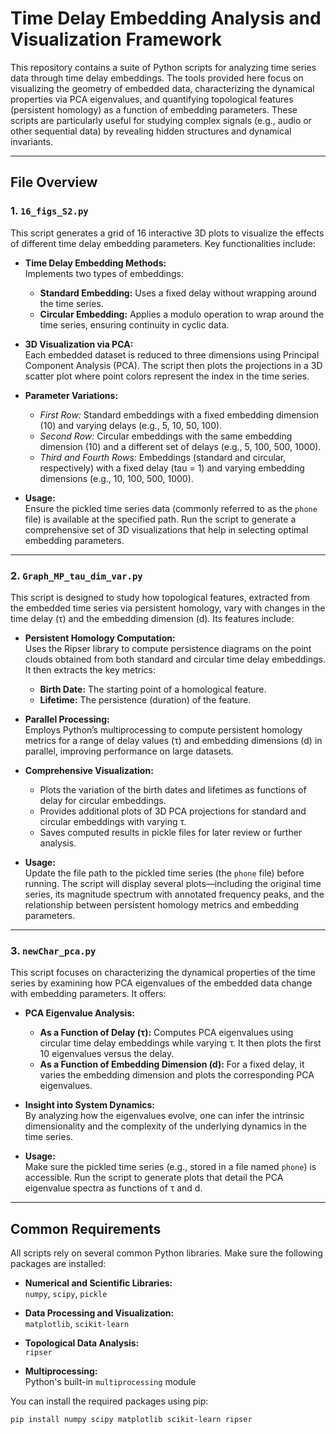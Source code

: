 # Time Delay Embedding Analysis and Visualization Framework

This repository contains a suite of Python scripts for analyzing time series data through time delay embeddings. The tools provided here focus on visualizing the geometry of embedded data, characterizing the dynamical properties via PCA eigenvalues, and quantifying topological features (persistent homology) as a function of embedding parameters. These scripts are particularly useful for studying complex signals (e.g., audio or other sequential data) by revealing hidden structures and dynamical invariants.

---

## File Overview

### 1. `16_figs_S2.py`
This script generates a grid of 16 interactive 3D plots to visualize the effects of different time delay embedding parameters. Key functionalities include:

- **Time Delay Embedding Methods:**  
  Implements two types of embeddings:
  - **Standard Embedding:** Uses a fixed delay without wrapping around the time series.
  - **Circular Embedding:** Applies a modulo operation to wrap around the time series, ensuring continuity in cyclic data.

- **3D Visualization via PCA:**  
  Each embedded dataset is reduced to three dimensions using Principal Component Analysis (PCA). The script then plots the projections in a 3D scatter plot where point colors represent the index in the time series.

- **Parameter Variations:**  
  - *First Row:* Standard embeddings with a fixed embedding dimension (10) and varying delays (e.g., 5, 10, 50, 100).
  - *Second Row:* Circular embeddings with the same embedding dimension (10) and a different set of delays (e.g., 5, 100, 500, 1000).
  - *Third and Fourth Rows:* Embeddings (standard and circular, respectively) with a fixed delay (tau = 1) and varying embedding dimensions (e.g., 10, 100, 500, 1000).

- **Usage:**  
  Ensure the pickled time series data (commonly referred to as the `phone` file) is available at the specified path. Run the script to generate a comprehensive set of 3D visualizations that help in selecting optimal embedding parameters.

---

### 2. `Graph_MP_tau_dim_var.py`
This script is designed to study how topological features, extracted from the embedded time series via persistent homology, vary with changes in the time delay (τ) and the embedding dimension (d). Its features include:

- **Persistent Homology Computation:**  
  Uses the Ripser library to compute persistence diagrams on the point clouds obtained from both standard and circular time delay embeddings. It then extracts the key metrics:
  - **Birth Date:** The starting point of a homological feature.
  - **Lifetime:** The persistence (duration) of the feature.

- **Parallel Processing:**  
  Employs Python’s multiprocessing to compute persistent homology metrics for a range of delay values (τ) and embedding dimensions (d) in parallel, improving performance on large datasets.

- **Comprehensive Visualization:**  
  - Plots the variation of the birth dates and lifetimes as functions of delay for circular embeddings.
  - Provides additional plots of 3D PCA projections for standard and circular embeddings with varying τ.
  - Saves computed results in pickle files for later review or further analysis.

- **Usage:**  
  Update the file path to the pickled time series (the `phone` file) before running. The script will display several plots—including the original time series, its magnitude spectrum with annotated frequency peaks, and the relationship between persistent homology metrics and embedding parameters.

---

### 3. `newChar_pca.py`
This script focuses on characterizing the dynamical properties of the time series by examining how PCA eigenvalues of the embedded data change with embedding parameters. It offers:

- **PCA Eigenvalue Analysis:**  
  - **As a Function of Delay (τ):** Computes PCA eigenvalues using circular time delay embeddings while varying τ. It then plots the first 10 eigenvalues versus the delay.
  - **As a Function of Embedding Dimension (d):** For a fixed delay, it varies the embedding dimension and plots the corresponding PCA eigenvalues.

- **Insight into System Dynamics:**  
  By analyzing how the eigenvalues evolve, one can infer the intrinsic dimensionality and the complexity of the underlying dynamics in the time series.

- **Usage:**  
  Make sure the pickled time series (e.g., stored in a file named `phone`) is accessible. Run the script to generate plots that detail the PCA eigenvalue spectra as functions of τ and d.

---

## Common Requirements

All scripts rely on several common Python libraries. Make sure the following packages are installed:

- **Numerical and Scientific Libraries:**  
  `numpy`, `scipy`, `pickle`

- **Data Processing and Visualization:**  
  `matplotlib`, `scikit-learn`

- **Topological Data Analysis:**  
  `ripser`

- **Multiprocessing:**  
  Python's built-in `multiprocessing` module

You can install the required packages using pip:

```bash
pip install numpy scipy matplotlib scikit-learn ripser
